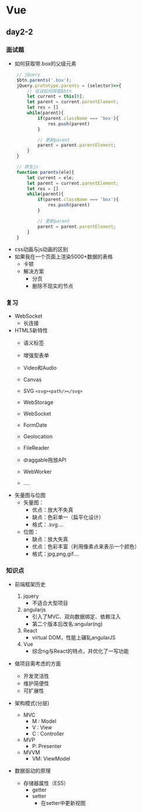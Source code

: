 # Vue

## day2-2

### 面试题
* 如何获取带.box的父级元素
```js
    // jQuery
    $btn.parents('.box');
    jQuery.prototype.parents = (selector)=>{
        // 在这如何获取$btn
        let current = this[0];
        let parent = current.parentElement;
        let res = []
        while(parent){
            if(parent.className === 'box'){
                res.push(parent)
            }

            // 更新parent
            parent = parent.parentElement;
        }
    }

    // 原生js
    function parents(ele){
        let current = ele;
        let parent = current.parentElement;
        let res = []
        while(parent){
            if(parent.className === 'box'){
                res.push(parent)
            }

            // 更新parent
            parent = parent.parentElement;
        }
    }
```
* css动画与js动画的区别
* 如果我在一个页面上渲染5000+数据的表格
    * 卡顿
    * 解决方案
        * 分页
        * 删除不现实的节点

### 复习
* WebSocket
    * 长连接
* HTML5新特性
    * 语义标签
    * 增强型表单

    * Video和Audio
    * Canvas
    * SVG `<svg><path/></svg>`

    * WebStorage
    * WebSocket
    * FormDate
    * Geolocation
    * FileReader
    * draggable拖放API
    * WebWorker
    * ....
* 矢量图与位图
    * 矢量图：
        * 优点：放大不失真
        * 缺点：色彩单一（扁平化设计）
        * 格式：.svg....
    * 位图：
        * 缺点：放大失真
        * 优点：色彩丰富（利用像素点来表示一个颜色）
        * 格式：jpg,png,gif....

### 知识点
* 前端框架历史
    1. jquery
        * 不适合大型项目
    2. angularjs
        * 引入了MVC、双向数据绑定、依赖注入
        * 第二个版本后改名:angular(ng)
    3. React
        * virtual DOM，性能上碾轧angularJS
    4. Vue
        * 综合ng与React的特点，并优化了一写功能

* 做项目需考虑的方面
    * 开发灵活性
    * 维护简便性
    * 可扩展性

* 架构模式(分层)
    * MVC
        * M : Model
        * V : View
        * C : Controller
    * MVP
        * P: Presenter
    * MVVM
        * VM: ViewModel

* 数据驱动的原理
    * 存储器属性（ES5）
        * getter
        * setter
            * 在setter中更新视图